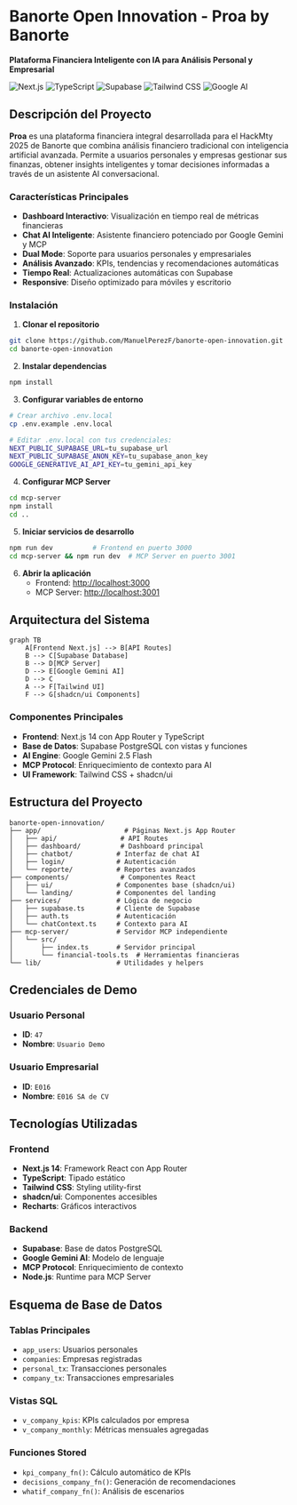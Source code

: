 # Banorte Open Innovation - Proa by Banorte

**Plataforma Financiera Inteligente con IA para Análisis Personal y Empresarial**

![Next.js](https://img.shields.io/badge/Next.js-14-black)
![TypeScript](https://img.shields.io/badge/TypeScript-5.0-blue)
![Supabase](https://img.shields.io/badge/Supabase-Database-green)
![Tailwind CSS](https://img.shields.io/badge/Tailwind-CSS-38B2AC)
![Google AI](https://img.shields.io/badge/Google-Gemini%20AI-orange)

##  Descripción del Proyecto

**Proa** es una plataforma financiera integral desarrollada para el HackMty 2025 de Banorte que combina análisis financiero tradicional con inteligencia artificial avanzada. Permite a usuarios personales y empresas gestionar sus finanzas, obtener insights inteligentes y tomar decisiones informadas a través de un asistente AI conversacional.

###  Características Principales

- **Dashboard Interactivo**: Visualización en tiempo real de métricas financieras
- **Chat AI Inteligente**: Asistente financiero potenciado por Google Gemini y MCP
- **Dual Mode**: Soporte para usuarios personales y empresariales
- **Análisis Avanzado**: KPIs, tendencias y recomendaciones automáticas
- **Tiempo Real**: Actualizaciones automáticas con Supabase
- **Responsive**: Diseño optimizado para móviles y escritorio


### Instalación

1. **Clonar el repositorio**
```bash
git clone https://github.com/ManuelPerezF/banorte-open-innovation.git
cd banorte-open-innovation
```

2. **Instalar dependencias**
```bash
npm install
```

3. **Configurar variables de entorno**
```bash
# Crear archivo .env.local
cp .env.example .env.local

# Editar .env.local con tus credenciales:
NEXT_PUBLIC_SUPABASE_URL=tu_supabase_url
NEXT_PUBLIC_SUPABASE_ANON_KEY=tu_supabase_anon_key
GOOGLE_GENERATIVE_AI_API_KEY=tu_gemini_api_key
```

4. **Configurar MCP Server**
```bash
cd mcp-server
npm install
cd ..
```

5. **Iniciar servicios de desarrollo**
```bash
npm run dev          # Frontend en puerto 3000
cd mcp-server && npm run dev  # MCP Server en puerto 3001
```

6. **Abrir la aplicación**
   - Frontend: [http://localhost:3000](http://localhost:3000)
   - MCP Server: [http://localhost:3001](http://localhost:3001)

## Arquitectura del Sistema

```mermaid
graph TB
    A[Frontend Next.js] --> B[API Routes]
    B --> C[Supabase Database]
    B --> D[MCP Server]
    D --> E[Google Gemini AI]
    D --> C
    A --> F[Tailwind UI]
    F --> G[shadcn/ui Components]
```

### Componentes Principales

- **Frontend**: Next.js 14 con App Router y TypeScript
- **Base de Datos**: Supabase PostgreSQL con vistas y funciones
- **AI Engine**: Google Gemini 2.5 Flash
- **MCP Protocol**: Enriquecimiento de contexto para AI
- **UI Framework**: Tailwind CSS + shadcn/ui

## Estructura del Proyecto

```
banorte-open-innovation/
├── app/                     # Páginas Next.js App Router
│   ├── api/                # API Routes
│   ├── dashboard/          # Dashboard principal
│   ├── chatbot/           # Interfaz de chat AI
│   ├── login/             # Autenticación
│   └── reporte/           # Reportes avanzados
├── components/             # Componentes React
│   ├── ui/                # Componentes base (shadcn/ui)
│   └── landing/           # Componentes del landing
├── services/              # Lógica de negocio
│   ├── supabase.ts        # Cliente de Supabase
│   ├── auth.ts            # Autenticación
│   └── chatContext.ts     # Contexto para AI
├── mcp-server/            # Servidor MCP independiente
│   └── src/
│       ├── index.ts       # Servidor principal
│       └── financial-tools.ts  # Herramientas financieras
└── lib/                   # Utilidades y helpers
```

## Credenciales de Demo

### Usuario Personal
- **ID**: `47`
- **Nombre**: `Usuario Demo`

### Usuario Empresarial
- **ID**: `E016`
- **Nombre**: `E016 SA de CV`

## Tecnologías Utilizadas

### Frontend
- **Next.js 14**: Framework React con App Router
- **TypeScript**: Tipado estático
- **Tailwind CSS**: Styling utility-first
- **shadcn/ui**: Componentes accesibles
- **Recharts**: Gráficos interactivos

### Backend
- **Supabase**: Base de datos PostgreSQL
- **Google Gemini AI**: Modelo de lenguaje
- **MCP Protocol**: Enriquecimiento de contexto
- **Node.js**: Runtime para MCP Server


## Esquema de Base de Datos

### Tablas Principales
- `app_users`: Usuarios personales
- `companies`: Empresas registradas
- `personal_tx`: Transacciones personales
- `company_tx`: Transacciones empresariales

### Vistas SQL
- `v_company_kpis`: KPIs calculados por empresa
- `v_company_monthly`: Métricas mensuales agregadas

### Funciones Stored
- `kpi_company_fn()`: Cálculo automático de KPIs
- `decisions_company_fn()`: Generación de recomendaciones
- `whatif_company_fn()`: Análisis de escenarios

